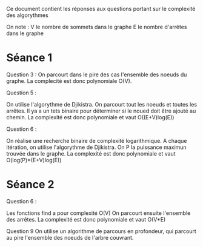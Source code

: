 Ce document contient les réponses aux questions portant sur le complexité des algorythmes

On note : 
V le nombre de sommets dans le graphe
E le nombre d'arrêtes dans le graphe

# Séance 1


Question 3 : 
On parcourt dans le pire des cas l'ensemble des noeuds du graphe. La complecité est donc polynomiale O(V). 

Question 5 :

On utilise l'algorythme de Djikistra. On parcourt tout les noeuds et toutes les arrêtes. Il ya a un tets binaire pour déterminer si le noued doit être ajouté au chemin.
La complexité est donc polynomiale et vaut O((E+V)log(E))

Question 6 :

On réalise une recherche binaire de complexité logarithmique.  A chaque itération, on utilise l'algorythme de Djikistra. 
On P la puissance maximun trouvée dans le graphe. 
La complexité est donc polynomiale et vaut O(log(P)*(E+V)log(E))

# Séance 2

Question 6 : 

Les fonctions find a pour complexité O(V)
On parcourt ensuite l'ensemble des arrêtes.
La complexité est donc polynomiale et vaut O(V*E)


Question 9
On utilise un algorithme de parcours en profondeur, qui parcourt au pire l'ensemble des noeuds de l'arbre couvrant.



